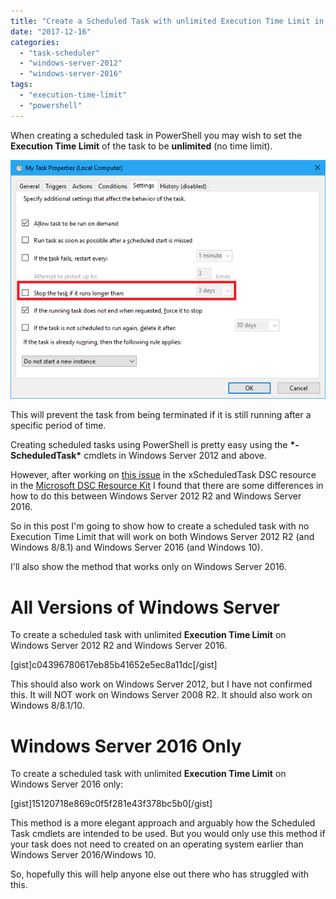 ```yaml
---
title: "Create a Scheduled Task with unlimited Execution Time Limit in PowerShell"
date: "2017-12-16"
categories:
  - "task-scheduler"
  - "windows-server-2012"
  - "windows-server-2016"
tags:
  - "execution-time-limit"
  - "powershell"
---
```


When creating a scheduled task in PowerShell you may wish to set the **Execution Time Limit** of the task to be **unlimited** (no time limit).

![ss_scheduledtask_executiontimelimit](/images/ss_scheduledtask_executiontimelimit.png)

This will prevent the task from being terminated if it is still running after a specific period of time.

Creating scheduled tasks using PowerShell is pretty easy using the **\*-ScheduledTask\*** cmdlets in Windows Server 2012 and above.

However, after working on [this issue](https://github.com/PowerShell/xComputerManagement/issues/115) in the xScheduledTask DSC resource in the [Microsoft DSC Resource Kit](https://blogs.msdn.microsoft.com/powershell/tag/dsc-resource-kit/) I found that there are some differences in how to do this between Windows Server 2012 R2 and Windows Server 2016.

So in this post I'm going to show how to create a scheduled task with no Execution Time Limit that will work on both Windows Server 2012 R2 (and Windows 8/8.1) and Windows Server 2016 (and Windows 10).

I'll also show the method that works only on Windows Server 2016.

# All Versions of Windows Server

To create a scheduled task with unlimited **Execution Time Limit** on Windows Server 2012 R2 and Windows Server 2016.

\[gist\]c04396780617eb85b41652e5ec8a11dc\[/gist\]

This should also work on Windows Server 2012, but I have not confirmed this. It will NOT work on Windows Server 2008 R2. It should also work on Windows 8/8.1/10.

# Windows Server 2016 Only

To create a scheduled task with unlimited **Execution Time Limit** on Windows Server 2016 only:

\[gist\]15120718e869c0f5f281e43f378bc5b0\[/gist\]

This method is a more elegant approach and arguably how the Scheduled Task cmdlets are intended to be used. But you would only use this method if your task does not need to created on an operating system earlier than Windows Server 2016/Windows 10.

So, hopefully this will help anyone else out there who has struggled with this.


